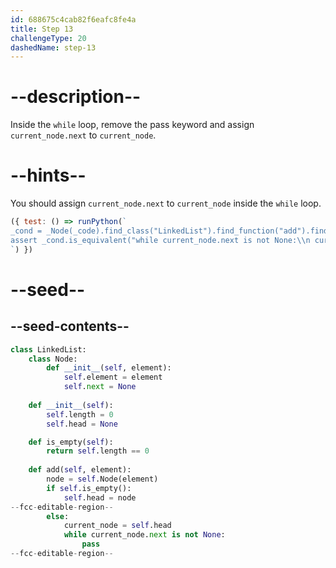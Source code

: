 ```yaml
---
id: 688675c4cab82f6eafc8fe4a
title: Step 13
challengeType: 20
dashedName: step-13
---
```


# --description--

Inside the `while` loop, remove the pass keyword and assign `current_node.next` to `current_node`.

# --hints--

You should assign `current_node.next` to `current_node` inside the `while` loop.

```js
({ test: () => runPython(`
_cond = _Node(_code).find_class("LinkedList").find_function("add").find_ifs()[0].find_bodies()[1].find_whiles()[0]
assert _cond.is_equivalent("while current_node.next is not None:\\n current_node = current_node.next")
`) })
```

# --seed--

## --seed-contents--

```py
class LinkedList:
    class Node:
        def __init__(self, element):
            self.element = element
            self.next = None
            
    def __init__(self):
        self.length = 0
        self.head = None

    def is_empty(self):
        return self.length == 0
    
    def add(self, element):
        node = self.Node(element)
        if self.is_empty():
            self.head = node
--fcc-editable-region--
        else:
            current_node = self.head
            while current_node.next is not None:
                pass
--fcc-editable-region--
```
